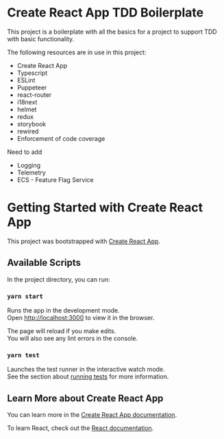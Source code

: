 # Create React App TDD Boilerplate
This project is a boilerplate with all the basics for a project to support TDD with basic functionality.

The following resources are in use in this project:
- Create React App
- Typescript
- ESLint
- Puppeteer
- react-router
- i18next
- helmet
- redux
- storybook
- rewired
- Enforcement of code coverage

Need to add
- Logging
- Telemetry
- ECS - Feature Flag Service

# Getting Started with Create React App

This project was bootstrapped with [Create React App](https://github.com/facebook/create-react-app).

## Available Scripts

In the project directory, you can run:

### `yarn start`

Runs the app in the development mode.\
Open [http://localhost:3000](http://localhost:3000) to view it in the browser.

The page will reload if you make edits.\
You will also see any lint errors in the console.

### `yarn test`

Launches the test runner in the interactive watch mode.\
See the section about [running tests](https://facebook.github.io/create-react-app/docs/running-tests) for more information.

## Learn More about Create React App

You can learn more in the [Create React App documentation](https://facebook.github.io/create-react-app/docs/getting-started).

To learn React, check out the [React documentation](https://reactjs.org/).
